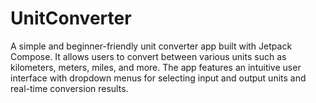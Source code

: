 # UnitConverter
A simple and beginner-friendly unit converter app built with Jetpack Compose. It allows users to convert between various units such as kilometers, meters, miles, and more. The app features an intuitive user interface with dropdown menus for selecting input and output units and real-time conversion results.
